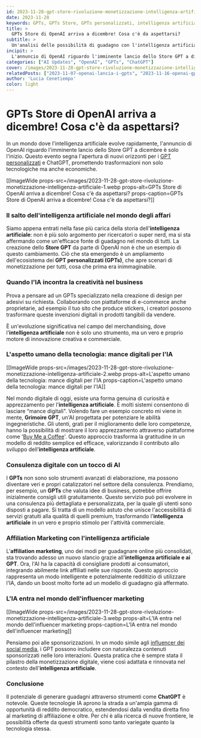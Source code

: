 ```yaml
---
id: 2023-11-28-gpt-store-rivoluzione-monetizzazione-intelligenza-artificiale
date: 2023-11-28
keywords: GPTs, GPTs Store, GPTs personalizzati, intelligenza artificiale, guadagnare con l'AI, ChatGPT, e-commerce AI
title: > 
  GPTs Store di OpenAI arriva a dicembre! Cosa c'è da aspettarsi?
subtitle: >
  Un'analisi delle possibilità di guadagno con l'intelligenza artificiale
incipit: >
  L'annuncio di OpenAI riguardo l'imminente lancio dello Store GPT a dicembre è solo l'inizio. Questo evento segna l'apertura di nuovi orizzonti per i GPTs personalizzati e ChatGPT, promettendo trasformazioni non solo tecnologiche ma anche economiche.
categories: ["AI Updates", "OpenAI", "GPTs", "ChatGPT"]
cover: /images/2023-11-28-gpt-store-rivoluzione-monetizzazione-intelligenza-artificiale-cover.webp
relatedPosts: ["2023-11-07-openai-lancia-i-gpts", "2023-11-16-openai-gpt5-nuova-era-intelligenza-artificiale", "2023-11-28-openai-q-modello-intelligenza-artificiale-analisi", "2023-11-27-aitana-lopez-rivoluzione-moda-digitale-intelligenza-artificiale"]
author: 'Lucia Cenetiempo'
color: light
---
```

# GPTs Store di OpenAI arriva a dicembre! Cosa c'è da aspettarsi?

In un mondo dove l'intelligenza artificiale evolve rapidamente, l'annuncio di OpenAI riguardo l'imminente lancio dello Store GPT a dicembre è solo l'inizio. Questo evento segna l'apertura di nuovi orizzonti per i [GPT personalizzati](/blog/2023-11-07-openai-lancia-i-gpts) e ChatGPT, promettendo trasformazioni non solo tecnologiche ma anche economiche.

[[ImageWide props-src=/images/2023-11-28-gpt-store-rivoluzione-monetizzazione-intelligenza-artificiale-1.webp props-alt=GPTs Store di OpenAI arriva a dicembre! Cosa c'è da aspettarsi? props-caption=GPTs Store di OpenAI arriva a dicembre! Cosa c'è da aspettarsi?]]

### Il salto dell'intelligenza artificiale nel mondo degli affari

Siamo appena entrati nella fase più carica della storia dell'**intelligenza artificiale**: non è più solo argomento per ricercatori o super nerd, ma si sta affermando come un'efficace fonte di guadagno nel mondo di tutti. 
La creazione dello **Store GPT** da parte di OpenAI non è che un esempio di questo cambiamento. Ciò che sta emergendo è un ampliamento dell'ecosistema dei **GPT personalizzati (GPTs)**, che apre scenari di monetizzazione per tutti, cosa che prima era inimmaginabile.

### Quando l'IA incontra la creatività nel business

Prova a pensare ad un GPTs specializzato nella creazione di design per adesivi su richiesta. Collaborando con piattaforme di e-commerce anche proprietarie, ad esempio il tuo sito che produce stickers, i creatori possono trasformare queste invenzioni digitali in prodotti tangibili da vendere.  

È un'evoluzione significativa nel campo del merchandising, dove l'**intelligenza artificiale** non è solo uno strumento, ma un vero e proprio motore di innovazione creativa e commerciale.

### L'aspetto umano della tecnologia: mance digitali per l'IA

[[ImageWide props-src=/images/2023-11-28-gpt-store-rivoluzione-monetizzazione-intelligenza-artificiale-2.webp props-alt=L'aspetto umano della tecnologia: mance digitali per l'IA props-caption=L'aspetto umano della tecnologia: mance digitali per l'IA]]

Nel mondo digitale di oggi, esiste una forma genuina di curiosità e apprezzamento per l'**intelligenza artificiale**. E molti sistemi consentono di lasciare “mance digitali".
Volendo fare un esempio concreto mi viene in mente, **Grimoire GPT**, un'AI progettata per potenziare le abilità ingegneristiche. 
Gli utenti, grati per il miglioramento delle loro competenze, hanno la possibilità di mostrare il loro apprezzamento attraverso piattaforme come '[Buy Me a Coffee](https://ko-fi.com/thepromptmasterai)'. Questo approccio trasforma la gratitudine in un modello di reddito semplice ed efficace, valorizzando il contributo allo sviluppo dell’**intelligenza artificiale**.

### Consulenza digitale con un tocco di AI

I **GPTs** non sono solo strumenti avanzati di elaborazione, ma possono diventare veri e propri catalizzatori nel settore della consulenza. Prendiamo, per esempio, un **GPTs** che valuta idee di business, potrebbe offrire inizialmente consigli utili gratuitamente. Questo servizio può poi evolvere in una consulenza più dettagliata e personalizzata, per la quale gli utenti sono disposti a pagare. Si tratta di un modello astuto che unisce l'accessibilità di servizi gratuiti alla qualità di quelli premium, trasformando l'**intelligenza artificiale** in un vero e proprio stimolo per l'attività commerciale.

### Affiliation Marketing con l'intelligenza artificiale

L’**affiliation marketing**, uno dei modi per guadagnare online più consolidati, sta trovando adesso un nuovo slancio grazie all'**intelligenza artificiale e ai GPT**. Ora, l'AI ha la capacità di consigliare prodotti ai consumatori, integrando abilmente link affiliati nelle sue risposte. 
Questo approccio rappresenta un modo intelligente e potenzialmente redditizio di utilizzare l'IA, dando un boost molto forte ad un modello di guadagno già affermato.

### L'IA entra nel mondo dell'influencer marketing

[[ImageWide props-src=/images/2023-11-28-gpt-store-rivoluzione-monetizzazione-intelligenza-artificiale-3.webp props-alt=L'IA entra nel mondo dell'influencer marketing props-caption=L'IA entra nel mondo dell'influencer marketing]]

Pensiamo poi alle sponsorizzazioni. In un modo simile agli [influencer dei social media](/blog/2023-11-27-aitana-lopez-rivoluzione-moda-digitale-intelligenza-artificiale), i GPT possono includere con naturalezza contenuti sponsorizzati nelle loro interazioni. 
Questa pratica che è sempre stata il pilastro della monetizzazione digitale, viene così adattata e rinnovata nel contesto dell'**intelligenza artificiale**.

### Conclusione

Il potenziale di generare guadagni attraverso strumenti come **ChatGPT** è notevole. 
Queste tecnologie IA aprono la strada a un'ampia gamma di opportunità di reddito democratico, estendendosi dalla vendita diretta fino al marketing di affiliazione e oltre. 
Per chi è alla ricerca di nuove frontiere, le possibilità offerte da questi strumenti sono tanto variegate quanto la tecnologia stessa.